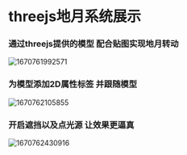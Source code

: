 # threejs地月系统展示
### 通过threejs提供的模型 配合贴图实现地月转动
![1670761992571](https://user-images.githubusercontent.com/101321825/206903775-64f87427-f439-464e-986d-6bf876ce290d.png)<br>
### 为模型添加2D属性标签 并跟随模型
![1670762105855](https://user-images.githubusercontent.com/101321825/206903889-ce907eb2-849c-4aa8-bc7d-28a7cdacb69c.png)<br>
### 开启遮挡以及点光源 让效果更逼真
![1670762430916](https://user-images.githubusercontent.com/101321825/206904395-d3519067-9a1e-44cb-8bcd-7ccc90839e60.png)<br>
